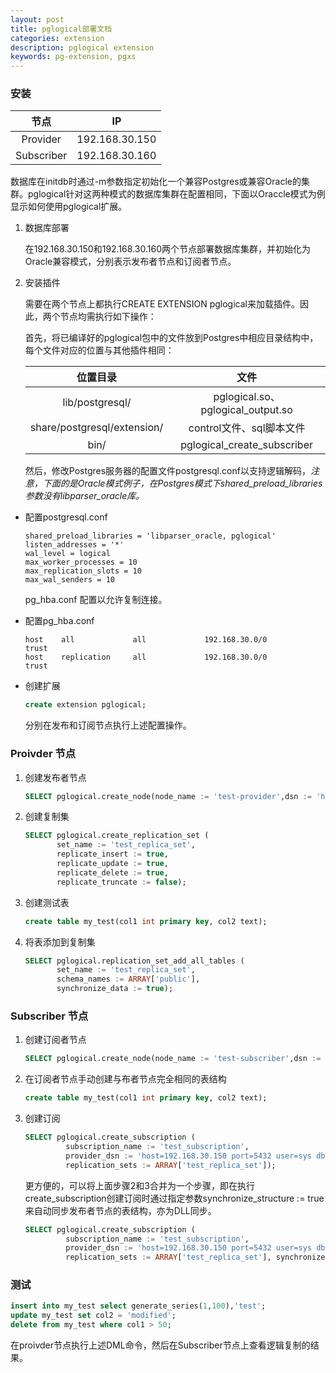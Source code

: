 ```yaml
---
layout: post
title: pglogical部署文档
categories: extension
description: pglogical extension
keywords: pg-extension, pgxs
---
```


### 安装

|  **节点**  |     **IP**     |
| :--------: | :------------: |
|  Provider  | 192.168.30.150 |
| Subscriber | 192.168.30.160 |

数据库在initdb时通过-m参数指定初始化一个兼容Postgres或兼容Oracle的集群。pglogical针对这两种模式的数据库集群在配置相同，下面以Oraccle模式为例显示如何使用pglogical扩展。

1. 数据库部署

   在192.168.30.150和192.168.30.160两个节点部署数据库集群，并初始化为Oracle兼容模式，分别表示发布者节点和订阅者节点。

2. 安装插件

   需要在两个节点上都执行CREATE EXTENSION pglogical来加载插件。因此，两个节点均需执行如下操作：

   首先，将已编译好的pglogical包中的文件放到Postgres中相应目录结构中，每个文件对应的位置与其他插件相同：

   |        **位置目录**         |             **文件**              |
   | :-------------------------: | :-------------------------------: |
   |       lib/postgresql/       | pglogical.so、pglogical_output.so |
   | share/postgresql/extension/ |     control文件、sql脚本文件      |
   |            bin/             |    pglogical_create_subscriber    |
   
   然后，修改Postgres服务器的配置文件postgresql.conf以支持逻辑解码，*注意，下面的是Oracle模式例子，在Postgres模式下shared_preload_libraries参数没有libparser_oracle库。*

- 配置postgresql.conf

  ```shell
  shared_preload_libraries = 'libparser_oracle, pglogical'
  listen_addresses = '*'
  wal_level = logical
  max_worker_processes = 10
  max_replication_slots = 10
  max_wal_senders = 10
  ```

  pg_hba.conf 配置以允许复制连接。

- 配置pg_hba.conf

  ```shell
  host    all             all             192.168.30.0/0            trust
  host    replication     all             192.168.30.0/0            trust
  ```

- 创建扩展

  ```sql
  create extension pglogical;
  ```

  分别在发布和订阅节点执行上述配置操作。

### Proivder 节点

1. 创建发布者节点

   ```sql
   SELECT pglogical.create_node(node_name := 'test-provider',dsn := 'host=192.168.30.150 port=5432 user=sys dbname=postgres');
   ```

2. 创建复制集

   ```sql
   SELECT pglogical.create_replication_set (
          set_name := 'test_replica_set',
          replicate_insert := true,
          replicate_update := true,
          replicate_delete := true,
          replicate_truncate := false);
   ```

3. 创建测试表

   ```sql
   create table my_test(col1 int primary key, col2 text);
   ```

4. 将表添加到复制集

   ```sql
   SELECT pglogical.replication_set_add_all_tables (
          set_name := 'test_replica_set',
          schema_names := ARRAY['public'],
          synchronize_data := true);
   ```

### Subscriber 节点

1. 创建订阅者节点

   ```sql
   SELECT pglogical.create_node(node_name := 'test-subscriber',dsn := 'host=192.168.30.160 port=5432 user=sys dbname=postgres');
   ```

2. 在订阅者节点手动创建与布者节点完全相同的表结构

   ```sql
   create table my_test(col1 int primary key, col2 text);
   ```

3. 创建订阅

   ```sql
   SELECT pglogical.create_subscription (
            subscription_name := 'test_subscription',
            provider_dsn := 'host=192.168.30.150 port=5432 user=sys dbname=postgres',
            replication_sets := ARRAY['test_replica_set']);
   ```
   
   更方便的，可以将上面步骤2和3合并为一个步骤，即在执行create_subscription创建订阅时通过指定参数synchronize_structure := true来自动同步发布者节点的表结构，亦为DLL同步。
   
   ```sql
   SELECT pglogical.create_subscription (
            subscription_name := 'test_subscription',
            provider_dsn := 'host=192.168.30.150 port=5432 user=sys dbname=postgres',
            replication_sets := ARRAY['test_replica_set'], synchronize_structure := true);
   ```

### 测试

```sql
insert into my_test select generate_series(1,100),'test';
update my_test set col2 = 'modified';
delete from my_test where col1 > 50;
```

在proivder节点执行上述DML命令，然后在Subscriber节点上查看逻辑复制的结果。

